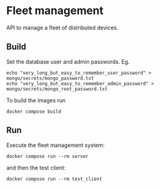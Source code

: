 # Fleet management
API to manage a fleet of distributed devices.


## Build
Set the database user and admin passwords. Eg.

    echo "very_long_but_easy_to_remember_user_password" > mongo/secrets/mongo_password.txt
    echo "very_long_but_easy_to_remember_admin_password" > mongo/secrets/mongo_root_password.txt

To build the images run

    docker compose build


## Run

Execute the fleet management system:

    docker compose run --rm server

and then the test client:

    docker compose run --rm test_client

